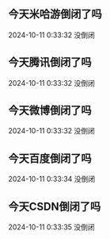 ## 今天米哈游倒闭了吗

2024-10-11 0:33:32 没倒闭

## 今天腾讯倒闭了吗

2024-10-11 0:33:32 没倒闭

## 今天微博倒闭了吗

2024-10-11 0:33:32 没倒闭

## 今天百度倒闭了吗

2024-10-11 0:33:34 没倒闭

## 今天CSDN倒闭了吗

2024-10-11 0:33:35 没倒闭

